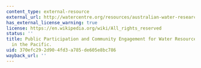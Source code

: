 ```yaml
---
content_type: external-resource
external_url: http://watercentre.org/resources/australian-water-research-facility-awrf/
has_external_license_warning: true
license: https://en.wikipedia.org/wiki/All_rights_reserved
status: ''
title: Public Participation and Community Engagement for Water Resource Management
  in the Pacific.
uid: 370efc29-2d90-4fd3-a785-de605e8bc786
wayback_url: ''
---
```

